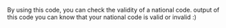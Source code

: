 By using this code, you can check the validity of a national code. 
output of this code you can know that your national code is valid or invalid :)
